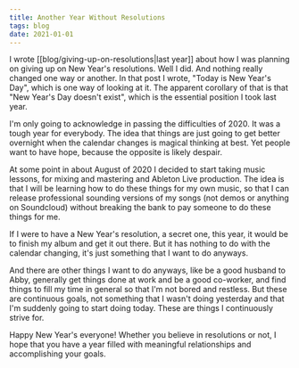 ```yaml
---
title: Another Year Without Resolutions
tags: blog
date: 2021-01-01
---
```


I wrote [[blog/giving-up-on-resolutions|last year]] about how I was planning on giving up on New Year's resolutions. Well I did. And nothing really changed one way or another. In that post I wrote, "Today is New Year's Day", which is one way of looking at it. The apparent corollary of that is that "New Year's Day doesn't exist", which is the essential position I took last year.

I'm only going to acknowledge in passing the difficulties of 2020. It was a tough year for everybody. The idea that things are just going to get better overnight when the calendar changes is magical thinking at best. Yet people want to have hope, because the opposite is likely despair.

At some point in about August of 2020 I decided to start taking music lessons, for mixing and mastering and Ableton Live production. The idea is that I will be learning how to do these things for my own music, so that I can release professional sounding versions of my songs (not demos or anything on Soundcloud) without breaking the bank to pay someone to do these things for me.

If I were to have a New Year's resolution, a secret one, this year, it would be to finish my album and get it out there. But it has nothing to do with the calendar changing, it's just something that I want to do anyways.

And there are other things I want to do anyways, like be a good husband to Abby, generally get things done at work and be a good co-worker, and find things to fill my time in general so that I'm not bored and restless. But these are continuous goals, not something that I wasn't doing yesterday and that I'm suddenly going to start doing today. These are things I continuously strive for.

Happy New Year's everyone! Whether you believe in resolutions or not, I hope that you have a year filled with meaningful relationships and accomplishing your goals.
